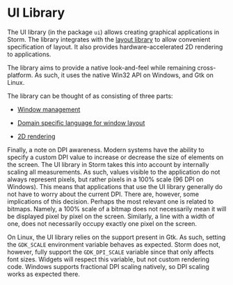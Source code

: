 UI Library
==========

The UI library (in the package `ui`) allows creating graphical applications in Storm. The library
integrates with the [layout library](md:/Library_Reference/Layout_Library) to allow convenient
specification of layout. It also provides hardware-accelerated 2D rendering to applications.

The library aims to provide a native look-and-feel while remaining cross-platform. As such, it uses
the native Win32 API on Windows, and Gtk on Linux.

The library can be thought of as consisting of three parts:

- [Window management](md:Windows)

- [Domain specific language for window layout](md:Layout)

- [2D rendering](md:Rendering)



Finally, a note on DPI awareness. Modern systems have the ability to specify a custom DPI value to
increase or decrease the size of elements on the screen. The UI library in Storm takes this into
account by internally scaling all measurements. As such, values visible to the application do not
always represent pixels, but rather pixels in a 100% scale (96 DPI on Windows). This means that
applications that use the UI library generally do not have to worry about the current DPI. There
are, however, some implications of this decision. Perhaps the most relevant one is related to
bitmaps. Namely, a 100% scale of a bitmap does not necessarily mean it will be displayed pixel by
pixel on the screen. Similarly, a line with a width of one, does not necessarily occupy exactly one
pixel on the screen.

On Linux, the UI library relies on the support present in Gtk. As such, setting the `GDK_SCALE`
environment variable behaves as expected. Storm does not, however, fully support the `GDK_DPI_SCALE`
variable since that only affects font sizes. Widgets will respect this variable, but not custom
rendering code. Windows supports fractional DPI scaling natively, so DPI scaling works as expected
there.


